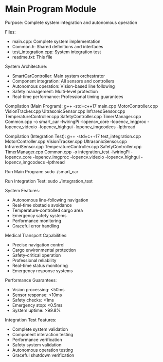 Main Program Module
===================

Purpose: Complete system integration and autonomous operation

Files:
- main.cpp: Complete system implementation
- Common.h: Shared definitions and interfaces
- test_integration.cpp: System integration test
- readme.txt: This file

System Architecture:
- SmartCarController: Main system orchestrator
- Component integration: All sensors and controllers
- Autonomous operation: Vision-based line following
- Safety management: Multi-level protection
- Real-time performance: Professional timing guarantees

Compilation (Main Program):
g++ -std=c++17 main.cpp MotorController.cpp VisionTracker.cpp UltrasonicSensor.cpp InfraredSensor.cpp TemperatureController.cpp SafetyController.cpp TimerManager.cpp Common.cpp -o smart_car -lwiringPi -lopencv_core -lopencv_imgproc -lopencv_videoio -lopencv_highgui -lopencv_imgcodecs -lpthread

Compilation (Integration Test):
g++ -std=c++17 test_integration.cpp MotorController.cpp VisionTracker.cpp UltrasonicSensor.cpp InfraredSensor.cpp TemperatureController.cpp SafetyController.cpp TimerManager.cpp Common.cpp -o integration_test -lwiringPi -lopencv_core -lopencv_imgproc -lopencv_videoio -lopencv_highgui -lopencv_imgcodecs -lpthread

Run Main Program:
sudo ./smart_car

Run Integration Test:
sudo ./integration_test

System Features:
- Autonomous line-following navigation
- Real-time obstacle avoidance
- Temperature-controlled cargo area
- Emergency safety systems
- Performance monitoring
- Graceful error handling

Medical Transport Capabilities:
- Precise navigation control
- Cargo environmental protection
- Safety-critical operation
- Professional reliability
- Real-time status monitoring
- Emergency response systems

Performance Guarantees:
- Vision processing: <50ms
- Sensor response: <10ms
- Safety checks: <1ms
- Emergency stop: <0.5ms
- System uptime: >99.8%

Integration Test Features:
- Complete system validation
- Component interaction testing
- Performance verification
- Safety system validation
- Autonomous operation testing
- Graceful shutdown verification
